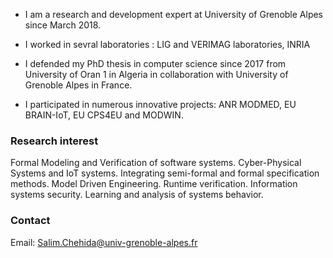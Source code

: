 

- I am a research and development expert at University of Grenoble Alpes since March 2018.

- I worked in sevral laboratories : LIG and VERIMAG laboratories, INRIA

- I defended my PhD thesis in computer science since 2017 from University of Oran 1 in Algeria in collaboration with University of Grenoble Alpes in France.

- I participated in numerous innovative projects: ANR MODMED, EU BRAIN-IoT, EU CPS4EU and MODWIN.



<!---
I am a postdoctoral researcher at [Verimag](https://www.verimag.fr), [University of Grenoble Alpes](https://www.univ-grenoble-alpes.fr/english/). 

### From April 2021, I am working on :

#### [CPS4EU](https://cps4eu.eu/) 
European project which aims to deal with technical problems as well as organizational problems of CPS (Cyber Physical Systems).

### I worked on :

#### [BRAIN-IoT](https://www.brain-iot.eu/) 
European project that aims at establishing a framework and methodology that supports smart autonomous and cooperative behaviors of populations of heterogeneous IoT platforms that are also closely interacting with Cyber-Physical systems (CPS). (From April 2019 to March 2021)

#### [MODMED](http://vasco.imag.fr/MODMED/MODMEDHome.html) 
ANR project that focus on analysis of execution traces of cyber-physical systems. (From March 2018 to April 2019)

I defended my [Ph.D.](https://theses.univ-oran1.dz/document/15201707t.pdf) in computer science on 2017 at University of Oran 1 (Algeria) in collaboration with University of Grenoble Alpes (France). 
--->

### Research interest 
Formal Modeling and Verification of software systems. 
Cyber-Physical Systems and IoT systems.
Integrating semi-formal and formal specification methods. 
Model Driven Engineering.
Runtime verification.
Information systems security.
Learning and analysis of systems behavior.  


### Contact 
Email: Salim.Chehida@univ-grenoble-alpes.fr


